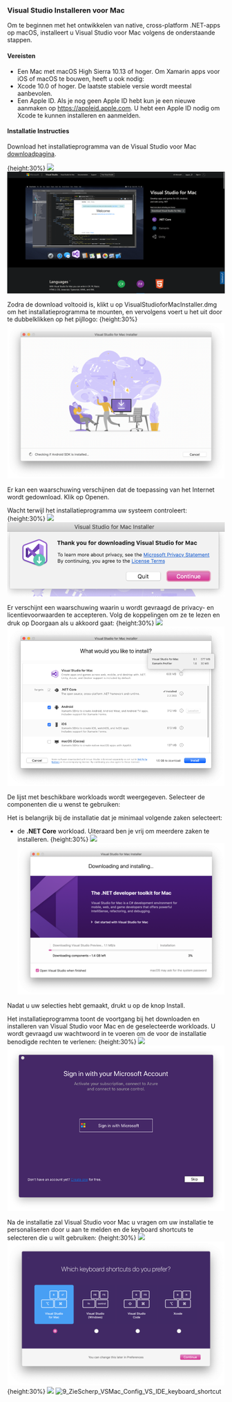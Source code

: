 ### Visual Studio Installeren voor Mac

Om te beginnen met het ontwikkelen van native, cross-platform .NET-apps op macOS, installeert u Visual Studio voor Mac volgens de onderstaande stappen.

#### Vereisten
* Een Mac met macOS High Sierra 10.13 of hoger.
Om Xamarin apps voor iOS of macOS te bouwen, heeft u ook nodig:
* Xcode 10.0 of hoger. De laatste stabiele versie wordt meestal aanbevolen.
* Een Apple ID. Als je nog geen Apple ID hebt kun je een nieuwe aanmaken op https://appleid.apple.com. U hebt een Apple ID nodig om Xcode te kunnen installeren en aanmelden.

#### Installatie Instructies

Download het installatieprogramma van de Visual Studio voor Mac [downloadpagina](https://visualstudio.microsoft.com/vs/mac/).

 {height:30%} 
![](1_ZieScherp_VSMac_Install.png)
![1_ZieScherp_VSMac_Install](/assets/mac/0.png)

Zodra de download voltooid is, klikt u op VisualStudioforMacInstaller.dmg om het installatieprogramma te mounten, en vervolgens voert u het uit door te dubbelklikken op het pijllogo:
 {height:30%} 
![](/assets/mac/1.png)

Er kan een waarschuwing verschijnen dat de toepassing van het Internet wordt gedownload. Klik op Openen.

Wacht terwijl het installatieprogramma uw systeem controleert:
 {height:30%} 
![](5_ZieScherp_VSMac_Install_VS_InstallerCheck.png)
![5_ZieScherp_VSMac_Install_VS_InstallerCheck](/assets/mac/2.png)


Er verschijnt een waarschuwing waarin u wordt gevraagd de privacy- en licentievoorwaarden te accepteren. Volg de koppelingen om ze te lezen en druk op Doorgaan als u akkoord gaat:
 {height:30%} 
![](6_ZieScherp_VSMac_Install_VS_TC.png)
![6_ZieScherp_VSMac_Install_VS_TC](/assets/mac/3.png)

De lijst met beschikbare workloads wordt weergegeven. Selecteer de componenten die u wenst te gebruiken:

Het is belangrijk bij de installatie dat je minimaal volgende zaken selecteert:
* de **.NET Core**  workload.
Uiteraard ben je vrij om meerdere zaken te installeren.
 {height:30%} 
![](7_ZieScherp_VSMac_Install_VS_SelectComponents.png)
![7_ZieScherp_VSMac_Install_VS_SelectComponents](/assets/mac/4.png)

Nadat u uw selecties hebt gemaakt, drukt u op de knop Install.

Het installatieprogramma toont de voortgang bij het downloaden en installeren van Visual Studio voor Mac en de geselecteerde workloads. U wordt gevraagd uw wachtwoord in te voeren om de voor de installatie benodigde rechten te verlenen:
 {height:30%} 
![](8_ZieScherp_VSMac_Install_VS_InstallingComponents.png)
![8_ZieScherp_VSMac_Install_VS_InstallingComponents](/assets/mac/5.png)

Na de installatie zal Visual Studio voor Mac u vragen om uw installatie te personaliseren door u aan te melden en de keyboard shortcuts te selecteren die u wilt gebruiken:
 {height:30%} 
![](9_ZieScherp_VSMac_Config_VS_signIn.png)
![9_ZieScherp_VSMac_Config_VS_signIn](/assets/mac/6.png)
 {height:30%} 
![](9_ZieScherp_VSMac_Config_VS_IDE_keyboard_shortcut.png)
![9_ZieScherp_VSMac_Config_VS_IDE_keyboard_shortcut](/assets/mac/7.png)
